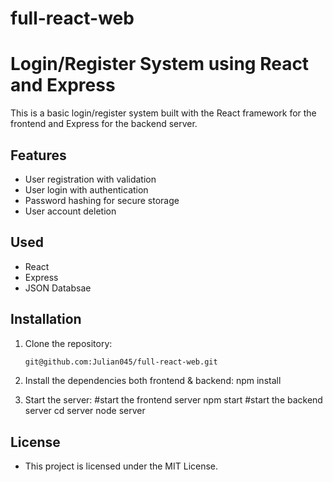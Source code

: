 # full-react-web

# Login/Register System using React and Express

This is a basic login/register system built with the React framework for the frontend and Express for the backend server.

## Features

- User registration with validation
- User login with authentication
- Password hashing for secure storage
- User account deletion

## Used

- React
- Express
- JSON Databsae

## Installation

1. Clone the repository:
   ```bash
   git@github.com:Julian045/full-react-web.git

2. Install the dependencies both frontend & backend:
   npm install

3. Start the server:
   #start the frontend server
   npm start
   #start the backend server
   cd server
   node server

## License
- This project is licensed under the MIT License.
